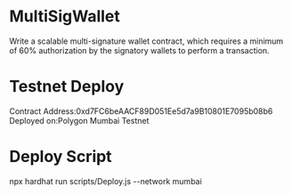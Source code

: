 # MultiSigWallet
Write a scalable multi-signature wallet contract, which requires a minimum of 60% authorization by the signatory wallets to perform a transaction.  

# Testnet Deploy
Contract Address:0xd7FC6beAACF89D051Ee5d7a9B10801E7095b08b6 <br />
Deployed on:Polygon Mumbai Testnet

# Deploy Script
npx hardhat run scripts/Deploy.js --network mumbai

